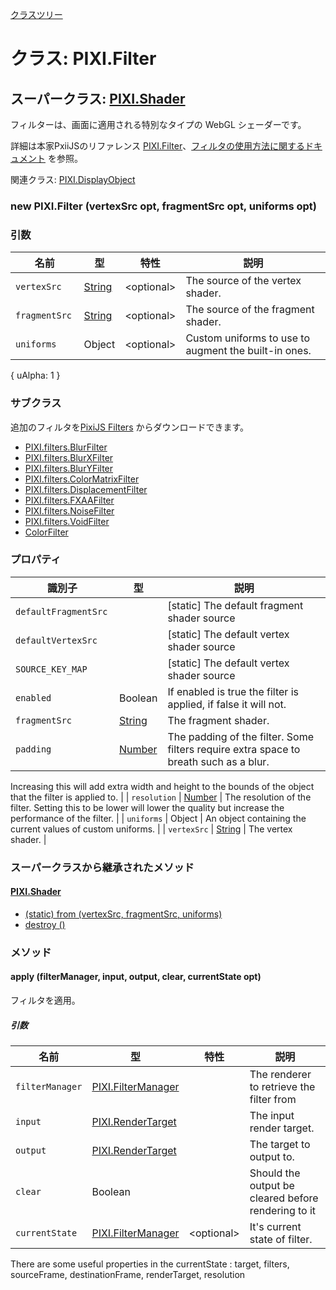 [クラスツリー](index.md)

# クラス: PIXI.Filter

## スーパークラス: [PIXI.Shader](PIXI.Shader.md)

フィルターは、画面に適用される特別なタイプの WebGL シェーダーです。

詳細は本家PxiiJSのリファレンス [PIXI.Filter](http://pixijs.download/release/docs/PIXI.Filter.html)、[フィルタの使用方法に関するドキュメント](https://github.com/pixijs/pixi.js/wiki/v5-Creating-filters) を参照。

関連クラス: [PIXI.DisplayObject](PIXI.DisplayObject.md)

### new PIXI.Filter (vertexSrc opt, fragmentSrc opt, uniforms opt)

### 引数

| 名前 | 型 | 特性 | 説明 |
| --- | --- | --- | --- |
| `vertexSrc ` | [String](String.md) | &lt;optional&gt; | The source of the vertex shader. |
| `fragmentSrc ` | [String](String.md) | &lt;optional&gt; | The source of the fragment shader. |
| `uniforms` | Object | &lt;optional&gt; |  Custom uniforms to use to augment the built-in ones. |

{ uAlpha: 1 }

### サブクラス
追加のフィルタを[PixiJS Filters](https://github.com/pixijs/pixi-filters) からダウンロードできます。

* [PIXI.filters.BlurFilter](http://pixijs.download/release/docs/PIXI.filters.BlurFilter.html)
* [PIXI.filters.BlurXFilter](http://pixijs.download/release/docs/PIXI.filters.BlurXFilter.html)
* [PIXI.filters.BlurYFilter](http://pixijs.download/release/docs/PIXI.filters.BlurYFilter.html)
* [PIXI.filters.ColorMatrixFilter](http://pixijs.download/release/docs/PIXI.filters.ColorMatrixFilter.html)
* [PIXI.filters.DisplacementFilter](http://pixijs.download/release/docs/PIXI.filters.DisplacementFilter.html)
* [PIXI.filters.FXAAFilter](http://pixijs.download/release/docs/PIXI.filters.FXAAFilter.html)
* [PIXI.filters.NoiseFilter](http://pixijs.download/release/docs/PIXI.filters.NoiseFilter.html)
* [PIXI.filters.VoidFilter](http://pixijs.download/release/docs/PIXI.filters.VoidFilter.html)
* [ColorFilter](ColorFilter.md)

### プロパティ

| 識別子 | 型 | 説明 |
| --- | --- | --- |
| `defaultFragmentSrc ` |  | [static] The default fragment shader source |
| `defaultVertexSrc ` |  | [static] The default vertex shader source |
| `SOURCE_KEY_MAP ` |  | [static] The default vertex shader source |
| `enabled` | Boolean |  If enabled is true the filter is applied, if false it will not. |
| `fragmentSrc` | [String](String.md) | The fragment shader. |
| `padding` | [Number](Number.md) | The padding of the filter. Some filters require extra space to breath such as a blur.
Increasing this will add extra width and height to the bounds of the object that the
filter is applied to. |
| `resolution` | [Number](Number.md) | The resolution of the filter. Setting this to be lower will lower the quality but
increase the performance of the filter. |
| `uniforms` | Object |  An object containing the current values of custom uniforms. |
| `vertexSrc` | [String](String.md) | The vertex shader. |


### スーパークラスから継承されたメソッド

#### [PIXI.Shader](PIXI.Shader.md)

* [(static) from (vertexSrc, fragmentSrc, uniforms)](PIXI.Shader.md#from-)
* [destroy ()](PIXI.Shader.md#destroy-)


### メソッド

#### apply (filterManager, input, output, clear, currentState opt)
フィルタを適用。

##### 引数

| 名前 | 型 | 特性 | 説明 |
| --- | --- | --- | --- |
| `filterManager` | [PIXI.FilterManager](PIXI.FilterManager.md) | | The renderer to retrieve the filter from |
| `input` | [PIXI.RenderTarget](PIXI.RenderTarget.md) | | The input render target. |
| `output` | [PIXI.RenderTarget](PIXI.RenderTarget.md) | | The target to output to. |
| `clear` | Boolean | | Should the output be cleared before rendering to it |
| `currentState` | [PIXI.FilterManager](PIXI.FilterManager.md) | &lt;optional&gt; | It's current state of filter. |

There are some useful properties in the currentState :
target, filters, sourceFrame, destinationFrame, renderTarget, resolution
